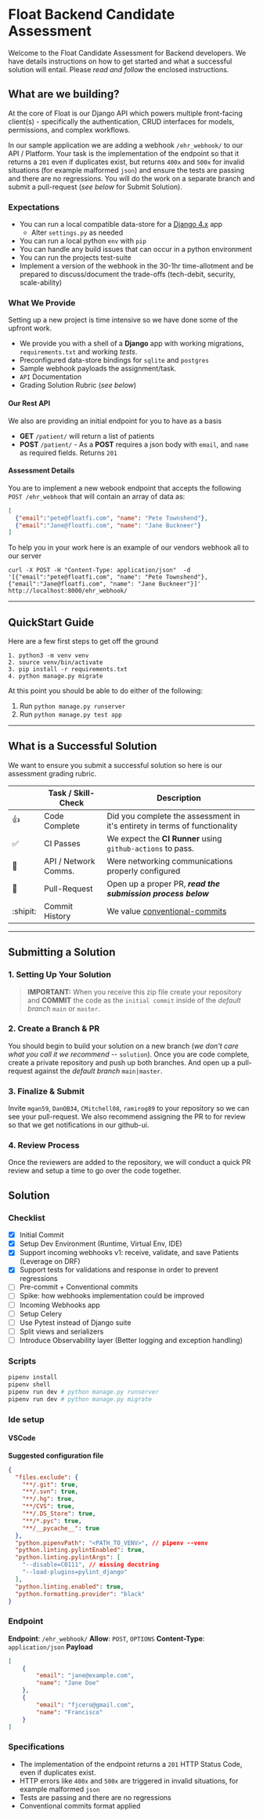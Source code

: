 # Float Backend Candidate Assessment

Welcome to the Float Candidate Assessment for Backend developers.  We have details instructions on how to get started and what a successful solution will entail.  Please _read and follow_ the enclosed instructions.

## What are we building?

At the core of Float is our Django API which powers multiple front-facing client(s) - specifically the authentication, CRUD interfaces for models, permissions, and complex workflows.

In our sample application we are adding a webhook `/ehr_webhook/` to our API / Platform.  Your task is the implementation of the endpoint so that it returns a `201` even if duplicates exist, but returns `400x` and `500x` for invalid situations (for example malformed `json`) and ensure the tests are passing and there are no regressions.  You will do the work on a separate branch and submit a pull-request (_see below_ for Submit Solution).


### Expectations

- You can run a local compatible data-store for a [Django 4.x](https://www.djangoproject.com/) app
  - Alter `settings.py` as needed
- You can run a local python `env` with `pip`
- You can handle any build issues that can occur in a python environment
- You can run the projects test-suite
- Implement a version of the webhook in the 30-1hr time-allotment and be prepared to discuss/document the trade-offs (tech-debit, security, scale-ability)


### What We Provide

Setting up a new project is time intensive so we have done some of the upfront work.

- We provide you with a shell of a __Django__ app with working migrations, `requirements.txt` and working _tests_.
- Preconfigured data-store bindings for `sqlite` and `postgres`
- Sample webhook payloads the assignment/task.
- `API` Documentation
- Grading Solution Rubric (_see below_)

#### Our Rest API

We also are providing an initial endpoint for you to have as a basis

- __GET__ `/patient/` will return a list of patients
- __POST__ `/patient/` - As a __POST__ requires a json body with `email`, and `name` as required fields. Returns `201`

#### Assessment Details 

You are to implement a new webook endpoint that accepts the following `POST /ehr_webhook` that will contain an array of data as:

```json
[
  {"email":"pete@floatfi.com", "name": "Pete Townshend"},
  {"email":"Jane@floatfi.com", "name": "Jane Buckneer"}
]
```

To help you in your work here is an example of our vendors webhook all to our server

```shell
curl -X POST -H "Content-Type: application/json"  -d '[{"email":"pete@floatfi.com", "name": "Pete Townshend"},{"email":"Jane@floatfi.com", "name": "Jane Buckneer"}]' http://localhost:8000/ehr_webhook/
```
---

## QuickStart Guide

Here are a few first steps to get off the ground

```
1. python3 -m venv venv
2. source venv/bin/activate
3. pip install -r requirements.txt
4. python manage.py migrate
```

At this point you should be able to do either of the following:

1. Run `python manage.py runserver`
2. Run `python manage.py test app`

---

## What is a Successful Solution

We want to ensure you submit a successful solution so here is our assessment grading rubric.

|                    | Task / Skill-Check   | Description                                                                    |
| ------------------ | -------------------- | ------------------------------------------------------------------------------ |
| :thumbsup:         | Code Complete        | Did you complete the assessment in it's entirety in terms of functionality     |
| :white_check_mark: | CI Passes            | We expect the __CI Runner__ using `github-actions` to pass.                    |
| :satellite:        | API / Network Comms. | Were networking communications properly configured                             |
| :thought_balloon:  | Pull-Request         | Open up a proper PR, **_read the submission process below_**                   |
| :shipit:           | Commit History       | We value [conventional-commits](https://www.conventionalcommits.org/en/v1.0.0) |

---

## Submitting a Solution

### 1. Setting Up Your Solution

> __IMPORTANT:__ When you receive this zip file create your repository and __COMMIT__ the code as the `initial commit` inside of the _default branch_ `main` or `master`.

### 2. Create a Branch & PR

You should begin to build your solution on a new branch (_we don't care what you call it we recommend_ --  `solution`).  Once you are code complete, create a private repository and push up both branches.  And open up a pull-request against the _default branch_ `main|master`.

### 3. Finalize & Submit

Invite `mgan59`, `DanOB34`, `CMitchell08`, `ramirog89` to your repository so we can see your pull-request.  We also recommend assigning the PR to for review  so that we get notifications in our github-ui.

### 4. Review Process

Once the reviewers are added to the repository, we will conduct a quick PR review and setup a time to go over the code together.


## Solution

### Checklist

- [x] Initial Commit
- [x] Setup Dev Environment (Runtime, Virtual Env, IDE)
- [x] Support incoming webhooks v1: receive, validate, and save Patients (Leverage on DRF)
- [x] Support tests for validations and response in order to prevent regressions
- [ ] Pre-commit + Conventional commits
- [ ] Spike: how webhooks implementation could be improved
- [ ] Incoming Webhooks app
- [ ] Setup Celery
- [ ] Use Pytest instead of Django suite
- [ ] Split views and serializers
- [ ] Introduce Observability layer (Better logging and exception handling)

### Scripts

```sh
pipenv install
pipenv shell
pipenv run dev # python manage.py runserver
pipenv run dev # python manage.py migrate
```

### Ide setup

#### VSCode

**Suggested configuration file**
```json
{
  "files.exclude": {
    "**/.git": true,
    "**/.svn": true,
    "**/.hg": true,
    "**/CVS": true,
    "**/.DS_Store": true,
    "**/*.pyc": true,
    "**/__pycache__": true
  },
  "python.pipenvPath": "<PATH_TO_VENV>", // pipenv --venv
  "python.linting.pylintEnabled": true,
  "python.linting.pylintArgs": [
    "--disable=C0111", // missing docstring
    "--load-plugins=pylint_django"
  ],
  "python.linting.enabled": true,
  "python.formatting.provider": "black"
}
```

### Endpoint

**Endpoint**: `/ehr_webhook/`
**Allow**: `POST`, `OPTIONS`
**Content-Type**: `application/json`
**Payload**
```json
[
    {
        "email": "jane@example.com",
        "name": "Jane Doe"
    },
    {
        "email": "fjcero@gmail.com",
        "name": "Francisco"
    }
]
```

### Specifications

- The implementation of the endpoint returns a `201` HTTP Status Code, even if duplicates exist. 
- HTTP errors like `400x` and `500x` are triggered in invalid situations,  for example malformed `json`
- Tests are passing and there are no regressions
- Conventional commits format applied